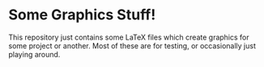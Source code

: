 <h1>Some Graphics Stuff!</h1>
<p>This repository just contains some LaTeX files which create graphics for some project or another. Most of these are for testing, or occasionally just playing around.</p>
